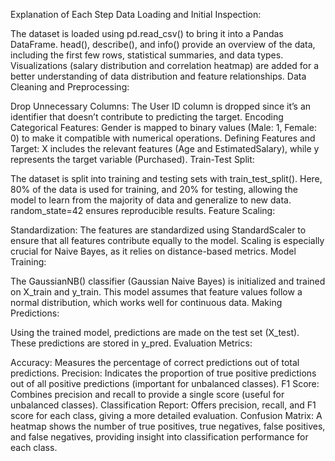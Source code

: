 Explanation of Each Step
Data Loading and Initial Inspection:

The dataset is loaded using pd.read_csv() to bring it into a Pandas DataFrame.
head(), describe(), and info() provide an overview of the data, including the first few rows, statistical summaries, and data types.
Visualizations (salary distribution and correlation heatmap) are added for a better understanding of data distribution and feature relationships.
Data Cleaning and Preprocessing:

Drop Unnecessary Columns: The User ID column is dropped since it’s an identifier that doesn’t contribute to predicting the target.
Encoding Categorical Features: Gender is mapped to binary values (Male: 1, Female: 0) to make it compatible with numerical operations.
Defining Features and Target: X includes the relevant features (Age and EstimatedSalary), while y represents the target variable (Purchased).
Train-Test Split:

The dataset is split into training and testing sets with train_test_split(). Here, 80% of the data is used for training, and 20% for testing, allowing the model to learn from the majority of data and generalize to new data.
random_state=42 ensures reproducible results.
Feature Scaling:

Standardization: The features are standardized using StandardScaler to ensure that all features contribute equally to the model. Scaling is especially crucial for Naive Bayes, as it relies on distance-based metrics.
Model Training:

The GaussianNB() classifier (Gaussian Naive Bayes) is initialized and trained on X_train and y_train. This model assumes that feature values follow a normal distribution, which works well for continuous data.
Making Predictions:

Using the trained model, predictions are made on the test set (X_test). These predictions are stored in y_pred.
Evaluation Metrics:

Accuracy: Measures the percentage of correct predictions out of total predictions.
Precision: Indicates the proportion of true positive predictions out of all positive predictions (important for unbalanced classes).
F1 Score: Combines precision and recall to provide a single score (useful for unbalanced classes).
Classification Report: Offers precision, recall, and F1 score for each class, giving a more detailed evaluation.
Confusion Matrix: A heatmap shows the number of true positives, true negatives, false positives, and false negatives, providing insight into classification performance for each class.